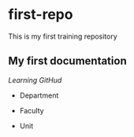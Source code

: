 # first-repo
This is my first training repository 

## My first documentation 
*Learning GitHud*

* Department
- Faculty
+ Unit 

